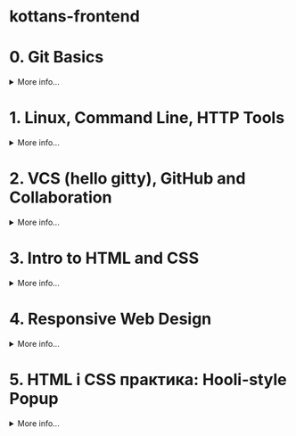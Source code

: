 # kottans-frontend
# 0. Git Basics
<details><summary>More info...</summary>
  
## Курс [Introduction to Git and GitHub](https://www.coursera.org/learn/introduction-git-github):
- [x] Тиждень 1:<details><summary>Week 1</summary><img src = "https://user-images.githubusercontent.com/97355715/181358513-e6c999dc-d1f3-4826-a489-370655e94c4a.png"></details>
- [x] Тиждень 2:<details><summary>Week 2</summary><img src = "https://user-images.githubusercontent.com/97355715/181475811-33273c07-2968-4866-9be0-632999f039af.png"></details>

### SUMMARY:
Доволі важкий початок) ледве пробралась крізь ці непроглядні хащі перших занять першого тижня (Лінукс). Але далі все було набагато легше (коли пішов просто Гіт). Тому, найважливіший урок - не дизморалитись на початку :)

## [learngitbranching.js.org](https://learngitbranching.js.org/?locale=uk):
- [x] Основи:<details><summary>Basics</summary><img src = "https://user-images.githubusercontent.com/97355715/181358066-c7dd0e64-88a7-4dd3-8eb2-ca3efb483f71.png"></details>
- [x] Віддалені репозиторії: Push & Pull -- віддалені репозиторії в Git!:<details><summary>Push & Pull</summary><img src = "https://user-images.githubusercontent.com/97355715/181451001-5d1daed8-eef0-4782-bf12-1b0a1c91c631.png"></details>

### SUMMARY:
Цікава гра) довелось трішки помучитись, але було дуже корисно відшліфувати навички на практиці.

## Надіслати pull-request
Ось: https://github.com/kottans/mock-repo/pull/767
## Додаткові матеріали:
- [ ] [Лекція по Git від Олексія Руденка](https://www.youtube.com/playlist?list=PLS8sEUxbfFY9MnPIFPTNlaS5xX7P5Ge-5)
- [x] [Git за 30 хвилин](https://codeguida.com/post/453)
- [x] [Git tips — закріпити свої знання про Git](https://www.webfx.com/blog/web-design/git-tips/)
- [x] [About Merge Conflicts](https://docs.github.com/en/pull-requests/collaborating-with-pull-requests/addressing-merge-conflicts/about-merge-conflicts)
- [x] [Resoilving a Merge Conflict](https://docs.github.com/en/pull-requests/collaborating-with-pull-requests/addressing-merge-conflicts/resolving-a-merge-conflict-using-the-command-line)
- [ ] [Communicating using Markdown](https://lab.github.com/githubtraining/communicating-using-markdown)
- [ ] [Learn anything front-end](https://learn-anything.xyz/web-development/front-end)
- [ ] [TypingClub — покращити швидкість набору на клавіатурі](https://www.typingclub.com/) WIP - 308/685 Typing Jungle ^_^
- [x] [How to Learn and Cope with Negative Thoughts](https://guides.hexlet.io/learning/) - дуже корисний мотиваційний ресурс, щоб не впадати в зневіру)

## GENERAL SUMMARY:
Я очікувала, що буде легше) Багато матеріалів. Курс на Курсері потребує часу, але вартий того. Проходити англійською не найлегший квест, проте можливо. Чи вдалось розібратись з роботою Гіта і почуватись у ньому впевненіше? 100%. Урок - не варто недооцінювати скільки часу займе проходження)
</details>

# 1. Linux, Command Line, HTTP Tools
<details><summary>More info...</summary>
  
## [Linux Survival (4 modules)](https://linuxsurvival.com/linux-tutorial-introduction/):
<details><summary>4 Quizes:</summary><img src = "https://user-images.githubusercontent.com/97355715/181487413-849cf1cb-98d6-480e-8338-85d5833a9437.png"><img src = "https://user-images.githubusercontent.com/97355715/181627516-4e9f9e90-818b-40d4-af91-677a8d5fcfa3.png"><img src = "https://user-images.githubusercontent.com/97355715/181744716-2daa92e4-4282-4c3b-8436-9d094b4dee97.png"><img src = "https://user-images.githubusercontent.com/97355715/181748214-88268adb-5b2c-41a5-9cfd-2d04ab88b759.png"></details>

### SUMMARY:
Перше знайомство з Linux. Чимало знайомого чи подібного завдяки використанню cmd. Записування у блокнот дуже допомогає, бо багато інфи. Була здивовано опціям надання/позбавлення доступу в Лінуксі, як і розподілам на 3 категорії: user, group, other. Назви деяких команд трішки конфузять: man, finger, kill -9) В той час, як інші дуже логічні скорочення, що сприяє їх запам'ятовуванню.
## [HTTP: Протокол, який повинен розуміти кожний веб-розробник - Частина 1](https://code.tutsplus.com/uk/tutorials/http-the-protocol-every-web-developer-must-know-part-1--net-31177)
Був досвід використання Fiddler. Нарешті приблизно зрозуміла що це і для чого. Розуміння що таке HTTP раніше не було. Не скажу, що стаття дуже легка для сприйняття та розуміння, але розуміння точно з'явилось. Усміхнулась від того, що фіча протоколу HTTP 1.1 chunked transfer-coding - нагадує Half-life: замість того, щоб грузити всю карту, карта розділена на невеличкі шматочки, і коли гравець підходить до закінчення шматочка - підгружається інший)) це, звісно, трішки інше, бо там суть в розбивці на шматочки, без вказування пам'яті, які займає шматочок, а воно просто ділиться і підгружається доти, допоки останній шматочок не буде 0 розміру)
## [HTTP: Протокол, який повинен розуміти кожний веб-розробник - Частина 2](https://code.tutsplus.com/uk/tutorials/http-the-protocol-every-web-developer-must-know-part-2--net-31155)
Було непросто. Сподобалась частина про детальне пояснення роботи HTTPS протоколу і кеш. Відчуваю потребу повернутись до цієї інфи через деякий час, бо щось є сумніви чи я все допетрала...
## Додаткові матеріали:
- [x] [How I taught myself to code in eight weeks](https://lifehacker.com/how-i-taught-myself-to-code-in-eight-weeks-511615189) - прочитала, але не скористалась порадами і курсами((
- [ ] [How JavaScript works: Deep dive into WebSockets and HTTP/2 with SSE + how to pick the right path](https://blog.sessionstack.com/how-javascript-works-deep-dive-into-websockets-and-http-2-with-sse-how-to-pick-the-right-path-584e6b8e3bf7) - tltr, трішки пізніше)
- [ ] [Command Line Power User](https://commandlinepoweruser.com/) - пізніше
- [ ] [Configuring Linux Web Servers](https://www.udacity.com/course/configuring-linux-web-servers--ud299) - Лінукс поки не на часі(
- [ ] [Networking for Web Developers](https://www.udacity.com/course/networking-for-web-developers--ud256) - оце на часі, але поки нема часу)

  </details>
  
# 2. VCS (hello gitty), GitHub and Collaboration
<details><summary>More info...</summary>
  
## Курс [Introduction to Git and GitHub](https://www.coursera.org/learn/introduction-git-github):
- [x] Тиждень 3:<details><summary>Week3</summary><img src = "https://github.com/filoxera1409/kottans-frontend/blob/main/task_git_collaboration/Screenshot%202022-08-02%20185357.jpg"></details>
- [x] Тиждень 4:<details><summary>Week4</summary><img src = "https://github.com/filoxera1409/kottans-frontend/blob/main/task_git_collaboration/Screenshot%202022-08-02%20203317.jpg"></details>
  
## [learngitbranching.js.org](https://learngitbranching.js.org/?locale=uk):
  
- [x] Основи: Їдемо далі, Переміщуємо роботу туди-сюди:<details><summary>Basics</summary><img src = "https://github.com/filoxera1409/kottans-frontend/blob/main/task_git_collaboration/Screenshot%202022-08-01%20205831.jpg"></details>
- [x] Віддалені репозиторії: Через origin – до зірок. Прогресивне використання Git Remotes:<details><summary>Git advanced</summary><img src = "https://github.com/filoxera1409/kottans-frontend/blob/main/task_git_collaboration/Screenshot%202022-08-02%20205828.jpg"></details>
  
## Додаткові матеріали:
- [ ] [An Introduction to Git and GitHub by Brian Yu (CS50 course), video, ~40 min.](https://www.youtube.com/playlist?list=PLS8sEUxbfFY9MnPIFPTNlaS5xX7P5Ge-5)
- [ ] [Oh shit, git!](https://www.youtube.com/watch?v=MJUJ4wbFm_A)
- [ ] [Flight rules for git](https://github.com/k88hudson/git-flight-rules)
- [ ] [GitHub Learning Lab](https://lab.github.com/)

### SUMMARY:
Взагалі, все,що дізналась, було новим для мене. Основний урок за цей курс - спочатку потрібно проходити теоретичний матеріал, а потім практикуватись, так буде простіше :) Дуже сподобалось гратись з "learngitbranching.js.org" - все чітко пояснюється, і з цими кульками прекрасно вдається візуалізвуати, що відбувається при виконанні різних команд. Курс на Курсері дуже інформативний, але доволі абстрактний. Перші 2 тижні я пройшла з доступод до "лабораторних робіт" і було простіше, бо хоч якась наочність, тижні 3-4 - просто якась теоретична інфа про команди. Не зважаючи на "практичну" частину у вигляді гри з кульками "learngitbranching.js.org" - все одно не вистачало практики для розуміння цих всіх команд. З розрахунку, дізнатись, які є команди і приблизного розуміння, що це і до чого - гуд, а от чи вдалось мені щось більше - хз. Мб, варто повернутись пізніше чи коли буде актуально. Принаймні рівень базового розуміння точно є)
Чесно кажучи, сил на освоєння додаткових матеріалів взагалі не було(
</details>

# 3. Intro to HTML and CSS
<details><summary>More info...</summary>
  
- [x] [HTML&CSS: Week1](https://www.coursera.org/learn/html-css-javascript-for-web-developers/home/week/1)<details><summary>Week 1</summary><img src = "https://github.com/filoxera1409/kottans-frontend/blob/main/task_html_css_intro/Screenshot%202022-08-06%20141753.jpg"></details>
- [x] [HTML&CSS: Week2](https://www.coursera.org/learn/html-css-javascript-for-web-developers/home/week/1)<details><summary>Week 2</summary><img src = "https://github.com/filoxera1409/kottans-frontend/blob/main/task_html_css_intro/Screenshot%202022-08-06%20180525.jpg"></details>
- [x] [HTML: Codecademy](https://www.codecademy.com/learn/learn-html)<details><summary>HTML: Codecademy</summary><img src = "https://github.com/filoxera1409/kottans-frontend/blob/main/task_html_css_intro/Screenshot%202022-08-06%20143419.jpg"></details>
- [x] [CSS: Codecademy](https://www.codecademy.com/learn/learn-css)<details><summary>CSS: Codecademy</summary><img src = "https://github.com/filoxera1409/kottans-frontend/blob/main/task_html_css_intro/Screenshot%202022-08-06%20210126.jpg"></details>
  
 ## Додаткові матеріали:
  - [ ] [YouTube HTML/CSS](https://www.youtube.com/watch?v=z3GS5oYGq5U&list=PLM6XATa8CAG4uCli-pMvuvwj46UaQoqIc&index=5)
  - [ ] [freecodecamp.org](https://www.freecodecamp.org/learn/responsive-web-design/) - частково пройдений курс Legacy Responsive Web Design (2/7)
  - [ ] [GitHub course about HTML](https://lab.github.com/githubtraining/introduction-to-html)
  - [x] [cantunsee](https://cantunsee.space/) - дуже кльова гра на гостроту зору та вміння підмічати; пройшла з задоволенням
  - [ ] [Publish your static web site using GitHub Pages](https://lab.github.com/githubtraining/github-pages)
 
 ### SUMMARY:
  #### HTML
  З HTML знайома. Дуже сподобався практичний курс на Codecademy. По-перше, ніколи не зіштовхувалась з таблицями, тегами та структурою побудови. По-друге, дуже цікавою та новою виявилась частина про Form Validation та встановлення мінімального та максимального значень, встановлення мінімальної та максимальної довжини тексту, який вводитимуть та перевірку на введення відповідних символів. Неодноразово зустрічалась з ними на практиці, але не думала, що ці всі параметри так легко задаються як атрибути до тегу форми. По-третє, відкрила для себе теги &lt;aside&gt;, &lt;figure&gt;, &lt;embed&gt;.
  
  Загалом, корисно було почути на 2 курсах (курсера і codecademy) про необхідність використання тегів для структурування сторінки: &lt;header&gt;, &lt;nav&gt;, &lt;section&gt;, &lt;main&gt;, &lt;article&gt;, &lt;figure&gt;, &lt;footer&gt;, etc. Це не дуже очевидно, оскільки не обов'язково для використання, а тому кожен верстає як хоче. Ці ресурси переконали мене остаточно, що краще їх таки використовувати всюди. 
  
  З курсу на Курсері дізналась кілька цікавих моментів. По-перше, веб-валідатор [W3](https://validator.w3.org/#validate_by_input). По-друге, вдалось поглибити теоретичні знання та дізнатись детальніше про doctype declaration. Корисний сайт від спікера курсу на Курсері [ClearlyDecoded](https://clearlydecoded.com/).
  
  #### CSS
  В курсі на Курсері було багато цікавої і нової для мене інформації. Цікаве і корисне посилання на [CSS Zen Garden](csszengarden.com) - прекрасна можливість побачити силу стилізації. Дуже цікавими були лекції про алгоритми роботи CSS:
  <ul>
    <li>Origin - last declaration wins;</li>
    <li>Merge - declaration merges;</li>
    <li>Inheritance - принцип успадкування. Завдяки йому, всі елементи body отримують однакове значення, застосоване власне до body;</li>
    <li>Specificity - most specific selector combination wins.</li></ul>
  Order:
 <ol>
  <li>style="..."</li>
  <li>id</li>
  <li>class/pseudo-class/attibute</li>
  <li>number of elements</li>
</ol> 
Сподобались пояснення щодо box model і позиціонування елементів - нарешті вдалось скласти картинку. Вперше почула про властивість clear і її значення: left, right, both; Загалом - хороший курс, в якому систематично все пояснюється.
</details>

# 4. Responsive Web Design
<details><summary>More info...</summary>
  
- [x] [Responsive web design basics](https://web.dev/i18n/en/responsive-web-design-basics/)
- [x] [FLEXBOX. Вчимося верстати на флексах](https://www.youtube.com/playlist?list=PLM6XATa8CAG5mPV60dMmjMRrHVW4LmV2x)
- [x] [Flexbox Froggy](http://flexboxfroggy.com/#uk)<details><summary>Frogs</summary><img src = "https://github.com/filoxera1409/kottans-frontend/blob/main/task_responsive_web_design/Screenshot%202022-08-08%20174139.jpg"></details>
- [x] [CSS Grid Layout](https://www.youtube.com/watch?v=GV92IdMGFfA&list=PLM6XATa8CAG5pXQrW_kDaeZb_uIAMNZIm)
- [x] [Grid Garden](http://cssgridgarden.com/)<details><summary>Carrots</summary><img src = "https://github.com/filoxera1409/kottans-frontend/blob/main/task_responsive_web_design/Screenshot%202022-08-08%20214010.jpg"></details>
  
## Додаткові матеріали:
- [x] [Specificity](https://developer.mozilla.org/en-US/docs/Web/CSS/Specificity?retiredLocale=uk)
- [x] [Specificity calculator](https://specificity.keegan.st/)
- [x] [11 things I learned reading the flexbox spec](https://medium.com/hackernoon/11-things-i-learned-reading-the-flexbox-spec-5f0c799c776b)
- [ ] [Flexbox Zombies (game)](https://flexboxzombies.com/p/flexbox-zombies)
- [ ] [HiDPI Screens and Web Development](https://tech.cars.com/hidpi-screens-and-web-development-72eb9b07ce7)
### SUMMARY:
Чомусь, звичною для мене практикою є проходити практичні заняття, а потім слухати теорію. Дуже сподобались ігри Flexbox Froggy i Grid Garden. З жабками все було дуже швидко і просто, а з морквиночками прийшлось трішки помучитись. Про grid були якісь уявлення через незначну практику використання Bootstrap. Здивована "гнучкістю" grid задавати і вертикальне, і горизонтальне значення та ще й однією командою: <strong> grid-area: 1/1/3/3 (1-row start, 2-col start, 3-row end, 4-col end)</strong>.<br/>
Відеоуроки по верстці на флексах були дуже корисні. Зазвичай, користувалась для флексів вбудованим в Inspect налаштовувачем). То звісно гарно, але завдяки урокам вдалось зрозуміти як то все працює + дізналась про невідомі раніше ніштяки. Наприклад, про використання <strong> align-self, order, flex (flex-basis, flex-grow, flex-shrink) </strong> для позиціонування флекс-елементів.<br/>
Відеоуроки по грідах виявились дуже корисними, оскільки з grid раніше не використовувала. Дуже вразили адаптивні можливості і здатність розташовувати елементи сітки як завгодно.
</details>

# 5. HTML і CSS практика: Hooli-style Popup
<details><summary>More info...</summary>
  </details>
